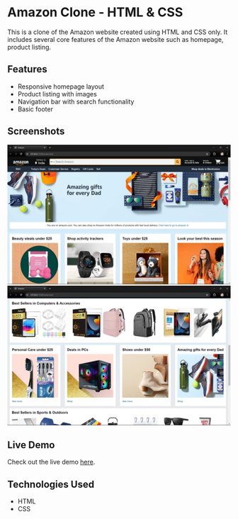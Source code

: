 # Amazon Clone - HTML & CSS

This is a clone of the Amazon website created using HTML and CSS only. It includes several core features of the Amazon website such as homepage, product listing.

## Features

- Responsive homepage layout
- Product listing with images
- Navigation bar with search functionality
- Basic footer

## Screenshots

![Homepage](HomePage.png)
![Product Listing](Products.png)

## Live Demo

Check out the live demo [here](https://luckysoni10.github.io/amazone-clone/).

## Technologies Used

- HTML
- CSS

